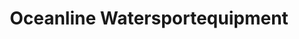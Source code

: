 ---
title: "Oceanline Watersportequipment"
url: /meinerzhagen/oceanline-watersportequipment/
shop: Kleidung
---